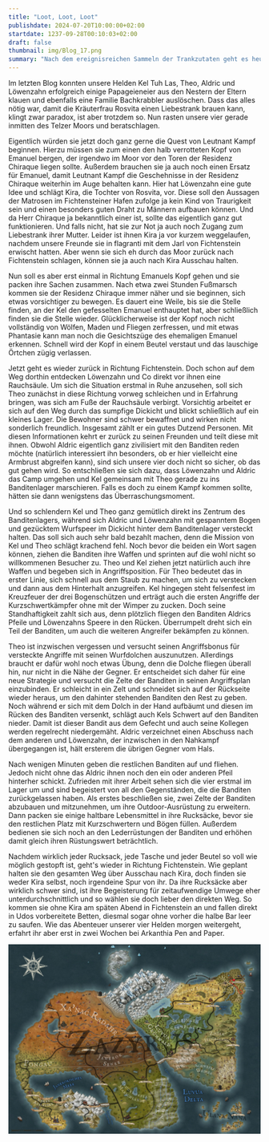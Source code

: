 ```yaml
---
title: "Loot, Loot, Loot"
publishdate: 2024-07-20T10:00:00+02:00
startdate: 1237-09-28T00:10:03+02:00
draft: false
thumbnail: img/Blog_17.png
summary: "Nach dem ereignisreichen Sammeln der Trankzutaten geht es heute für unsere vier Helden darum, den halbverwesten Kopf von Emanuel einzusammeln, um Leutnant Kampf zu beweisen, dass dieser tatsächlich aus dem Weg geräumt wurde. Ob das der einzige abgeschlagene Kopf bleibt, mit dem sie es heute zu tun haben, erfahrt ihr hier:"
---
```


Im letzten Blog konnten unsere Helden Kel Tuh Las, Theo, Aldric und Löwenzahn erfolgreich einige Papageieneier aus den Nestern der Eltern klauen und ebenfalls eine Familie Bachkrabbler auslöschen. Dass das alles nötig war, damit die Kräuterfrau Rosvita einen Liebestrank brauen kann, klingt zwar paradox, ist aber trotzdem so. Nun rasten unsere vier gerade inmitten des Telzer Moors und beratschlagen. 

Eigentlich würden sie jetzt doch ganz gerne die Quest von Leutnant Kampf beginnen. Hierzu müssen sie zum einen den halb verrotteten Kopf von Emanuel bergen, der irgendwo im Moor vor den Toren der Residenz Chiraque liegen sollte. Außerdem brauchen sie ja auch noch einen Ersatz für Emanuel, damit Leutnant Kampf die Geschehnisse in der Residenz Chiraque weiterhin im Auge behalten kann. Hier hat Löwenzahn eine gute Idee und schlägt Kira, die Tochter von Rosvita, vor. Diese soll den Aussagen der Matrosen im Fichtensteiner Hafen zufolge ja kein Kind von Traurigkeit sein und einen besonders guten Draht zu Männern aufbauen können. Und da Herr Chiraque ja bekanntlich einer ist, sollte das eigentlich ganz gut funktionieren. Und falls nicht, hat sie zur Not ja auch noch Zugang zum Liebestrank ihrer Mutter. Leider ist ihnen Kira ja vor kurzem weggelaufen, nachdem unsere Freunde sie in flagranti mit dem Jarl von Fichtenstein erwischt hatten. Aber wenn sie sich eh durch das Moor zurück nach Fichtenstein schlagen, können sie ja auch nach Kira Ausschau halten.

Nun soll es aber erst einmal in Richtung Emanuels Kopf gehen und sie packen ihre Sachen zusammen. Nach etwa zwei Stunden Fußmarsch kommen sie der Residenz Chiraque immer näher und sie beginnen, sich etwas vorsichtiger zu bewegen. Es dauert eine Weile, bis sie die Stelle finden, an der Kel den gefesselten Emanuel enthauptet hat, aber schließlich finden sie die Stelle wieder. Glücklicherweise ist der Kopf noch nicht vollständig von Wölfen, Maden und Fliegen zerfressen, und mit etwas Phantasie kann man noch die Gesichtszüge des ehemaligen Emanuel erkennen. Schnell wird der Kopf in einem Beutel verstaut und das lauschige Örtchen zügig verlassen. 

Jetzt geht es wieder zurück in Richtung Fichtenstein. Doch schon auf dem Weg dorthin entdecken Löwenzahn und Co direkt vor ihnen eine Rauchsäule. Um sich die Situation erstmal in Ruhe anzusehen, soll sich Theo zunächst in diese Richtung vorweg schleichen und in Erfahrung bringen, was sich am Fuße der Rauchsäule verbirgt. Vorsichtig arbeitet er sich auf den Weg durch das sumpfige Dickicht und blickt schließlich auf ein kleines Lager. Die Bewohner sind schwer bewaffnet und wirken nicht sonderlich freundlich. Insgesamt zählt er ein gutes Dutzend Personen. Mit diesen Informationen kehrt er zurück zu seinen Freunden und teilt diese mit ihnen. Obwohl Aldric eigentlich ganz zivilisiert mit den Banditen reden möchte (natürlich interessiert ihn besonders, ob er hier vielleicht eine Armbrust abgreifen kann), sind sich unsere vier doch nicht so sicher, ob das gut gehen wird. So entschließen sie sich dazu, dass Löwenzahn und Aldric das Camp umgehen und Kel gemeinsam mit Theo gerade zu ins Banditenlager marschieren. Falls es doch zu einem Kampf kommen sollte, hätten sie dann wenigstens das Überraschungsmoment. 

Und so schlendern Kel und Theo ganz gemütlich direkt ins Zentrum des Banditenlagers, während sich Aldric und Löwenzahn mit gespanntem Bogen und gezücktem Wurfspeer im Dickicht hinter dem Banditenlager versteckt halten. Das soll sich auch sehr bald bezahlt machen, denn die Mission von Kel und Theo schlägt krachend fehl. Noch bevor die beiden ein Wort sagen können, ziehen die Banditen ihre Waffen und sprinten auf die wohl nicht so willkommenen Besucher zu. Theo und Kel ziehen jetzt natürlich auch ihre Waffen und begeben sich in Angriffsposition.  Für Theo bedeutet das in erster Linie, sich schnell aus dem Staub zu machen, um sich zu verstecken und dann aus dem Hinterhalt anzugreifen. Kel hingegen steht felsenfest im Kreuzfeuer der drei Bogenschützen und erträgt auch die ersten Angriffe der Kurzschwertkämpfer ohne mit der Wimper zu zucken. Doch seine Standhaftigkeit zahlt sich aus, denn plötzlich fliegen den Banditen Aldrics Pfeile und Löwenzahns Speere in den Rücken. Überrumpelt dreht sich ein Teil der Banditen, um auch die weiteren Angreifer bekämpfen zu können. 

Theo ist inzwischen vergessen und versucht seinen Angriffsbonus für versteckte Angriffe mit seinen Wurfdolchen auszunutzen. Allerdings braucht er dafür wohl noch etwas Übung, denn die Dolche fliegen überall hin, nur nicht in die Nähe der Gegner. Er entscheidet sich daher für eine neue Strategie und versucht die Zelte der Banditen in seinen Angriffsplan einzubinden. Er schleicht in ein Zelt und schneidet sich auf der Rückseite wieder heraus, um den dahinter stehenden Banditen den Rest zu geben. Noch während er sich mit dem Dolch in der Hand aufbäumt und diesen im Rücken des Banditen versenkt, schlägt auch Kels Schwert auf den Banditen nieder. Damit ist dieser Bandit aus dem Gefecht und auch seine Kollegen werden regelrecht niedergemäht. Aldric verzeichnet einen Abschuss nach dem anderen und Löwenzahn, der inzwischen in den Nahkampf übergegangen ist, hält ersterem die übrigen Gegner vom Hals.

Nach wenigen Minuten geben die restlichen Banditen auf und fliehen. Jedoch nicht ohne das Aldric ihnen noch den ein oder anderen Pfeil hinterher schickt. Zufrieden mit ihrer Arbeit sehen sich die vier erstmal im Lager um und sind begeistert von all den Gegenständen, die die Banditen zurückgelassen haben. Als erstes beschließen sie, zwei Zelte der Banditen abzubauen und mitzunehmen, um ihre Outdoor-Ausrüstung zu erweitern. Dann packen sie einige haltbare Lebensmittel in ihre Rucksäcke, bevor sie den restlichen Platz mit Kurzschwertern und Bögen füllen. Außerdem bedienen sie sich noch an den Lederrüstungen der Banditen und erhöhen damit gleich ihren Rüstungswert beträchtlich.

Nachdem wirklich jeder Rucksack, jede Tasche und jeder Beutel so voll wie möglich gestopft ist, geht's wieder in Richtung Fichtenstein. Wie geplant halten sie den gesamten Weg über Ausschau nach Kira, doch finden sie weder Kira selbst, noch irgendeine Spur von ihr. Da ihre Rucksäcke aber wirklich schwer sind, ist ihre Begeisterung für zeitaufwendige Umwege eher unterdurchschnittlich und so wählen sie doch lieber den direkten Weg.  So kommen sie ohne Kira am späten Abend in Fichtenstein an und fallen direkt in Udos vorbereitete Betten, diesmal sogar ohne vorher die halbe Bar leer zu saufen. Wie das Abenteuer unserer vier Helden morgen weitergeht, erfahrt ihr aber erst in zwei Wochen bei Arkanthia Pen and Paper.

<div class="img-max center">
  <img class="img-fluid" title="Weltkarte Arkanthia" alt="Weltkarte Arkanthia." src="./img/Arkanthia_Map_Blog_17.jpg" />
</div>


